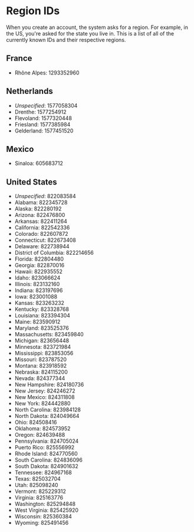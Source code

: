 <!-- TITLE: Region IDs -->
<!-- SUBTITLE: Documentation on the Region IDs Used for Accounts -->

# Region IDs
When you create an account, the system asks for a region. For example, in the US, you're asked for the state you live in. This is a list of all of the currently known IDs and their respective regions.

## France
* Rhône Alpes: 1293352960
## Netherlands
* *Unspecified*: 1577058304
* Drenthe: 1577254912
* Flevoland: 1577320448
* Friesland: 1577385984
* Gelderland: 1577451520
## Mexico
* Sinaloa: 605683712
## United States
* *Unspecified*: 822083584
* Alabama: 822345728
* Alaska: 822280192
* Arizona: 822476800
* Arkansas: 822411264
* California: 822542336
* Colorado: 822607872
* Connecticut: 822673408
* Delaware: 822738944
* District of Columbia: 822214656
* Florida: 822804480
* Georgia: 822870016
* Hawaii: 822935552
* Idaho: 823066624
* Illinois: 823132160
* Indiana: 823197696
* Iowa: 823001088
* Kansas: 823263232
* Kentucky: 823328768
* Louisiana: 823394304
* Maine: 823590912
* Maryland: 823525376
* Massachusetts: 823459840
* Michigan: 823656448
* Minnesota: 823721984
* Mississippi: 823853056
* Missouri: 823787520
* Montana: 823918592
* Nebraska: 824115200
* Nevada: 824377344
* New Hampshire: 824180736
* New Jersey: 824246272
* New Mexico: 824311808
* New York: 824442880
* North Carolina: 823984128
* North Dakota: 824049664
* Ohio: 824508416
* Oklahoma: 824573952
* Oregon: 824639488
* Pennsylvania: 824705024
* Puerto Rico: 825556992
* Rhode Island: 824770560
* South Carolina: 824836096
* South Dakota: 824901632
* Tennessee: 824967168
* Texas: 825032704
* Utah: 825098240
* Vermont: 825229312
* Virginia: 825163776
* Washington: 825294848
* West Virginia: 825425920
* Wisconsin: 825360384
* Wyoming: 825491456